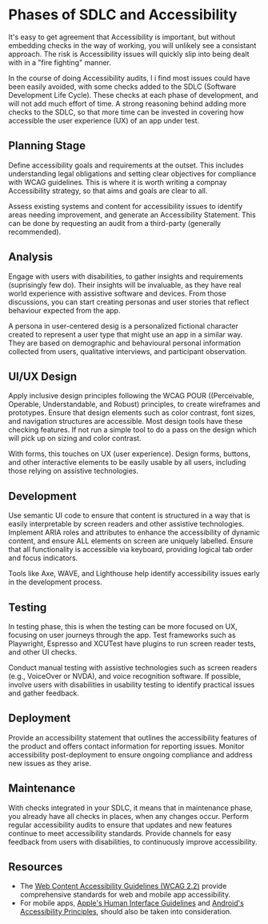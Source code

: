 # Phases of SDLC and Accessibility

It's easy to get agreement that Accessibility is important, but without embedding checks in the way of working, you will unlikely see a consistant approach. The risk is Accessibility issues will quickly slip into being dealt with in a "fire fighting" manner.

In the course of doing Accessibility audits, I i find most issues could have been easily avoided, with some checks added to the SDLC (Software Development Life Cycle). These checks at each phase of development, and will not add much effort of time. A strong reasoning behind adding more checks to the SDLC, so that more time can be invested in covering how accessible the user experience (UX) of an app under test. 

## Planning Stage 

Define accessibility goals and requirements at the outset. This includes understanding legal obligations and setting clear objectives for compliance with WCAG guidelines. This is where it is worth writing a compnay Accessibility strategy, so that aims and goals are clear to all.

Assess existing systems and content for accessibility issues to identify areas needing improvement, and generate an Accessibility Statement. This can be done by requesting an audit from a third-party (generally recommended).

## Analysis

Engage with users with disabilities, to gather insights and requirements (suprisingly few do). Their insights will be invaluable, as they have real world experience with assistive software and devices. From those discussions, you can start creating personas and user stories that reflect behaviour expected from the app.

A persona in user-centered desig is a personalized fictional character created to represent a user type that might use an app in a similar way. They are based on demographic and behavioural personal information collected from users, qualitative interviews, and participant observation. 

## UI/UX Design
Apply inclusive design principles following the WCAG POUR ((Perceivable, Operable, Understandable, and Robust) principles, to create wireframes and prototypes. Ensure that design elements such as color contrast, font sizes, and navigation structures are accessible. Most design tools have these checking features. If not run a simple tool to do a pass on the design which will pick up on sizing and color contrast.

With forms, this touches on UX (user experience). Design forms, buttons, and other interactive elements to be easily usable by all users, including those relying on assistive technologies.

## Development

Use semantic UI code to ensure that content is structured in a way that is easily interpretable by screen readers and other assistive technologies. Implement ARIA roles and attributes to enhance the accessibility of dynamic content, and ensure ALL elements on screen are uniquely labelled. Ensure that all functionality is accessible via keyboard, providing logical tab order and focus indicators.

Tools like Axe, WAVE, and Lighthouse help  identify accessibility issues early in the development process.

## Testing

In testing phase, this is when the testing can be more focused on UX, focusing on user journeys through the app. Test frameworks such as Playwright, Espresso and XCUTest have plugins to run screen reader tests, and other UI checks.

Conduct manual testing with assistive technologies such as screen readers (e.g., VoiceOver or NVDA), and voice recognition software. If possible, involve users with disabilities in usability testing to identify practical issues and gather feedback.

## Deployment

Provide an accessibility statement that outlines the accessibility features of the product and offers contact information for reporting issues. Monitor accessibility post-deployment to ensure ongoing compliance and address new issues as they arise.

## Maintenance

With checks integrated in your SDLC, it means that in maintenance phase, you already have all checks in places, when any changes occur. Perform regular accessibility audits to ensure that updates and new features continue to meet accessibility standards. Provide channels for easy feedback from users with disabilities, to continuously improve accessibility.

## Resources

* The [Web Content Accessibility Guidelines (WCAG 2.2)](https://www.w3.org/TR/WCAG22/) provide comprehensive standards for web and mobile app accessibility.
* For mobile apps, [Apple's Human Interface Guidelines](https://developer.apple.com/design/human-interface-guidelines/accessibility) and [Android's Accessibility Principles](https://developer.android.com/guide/topics/ui/accessibility), should also be taken into consideration.

